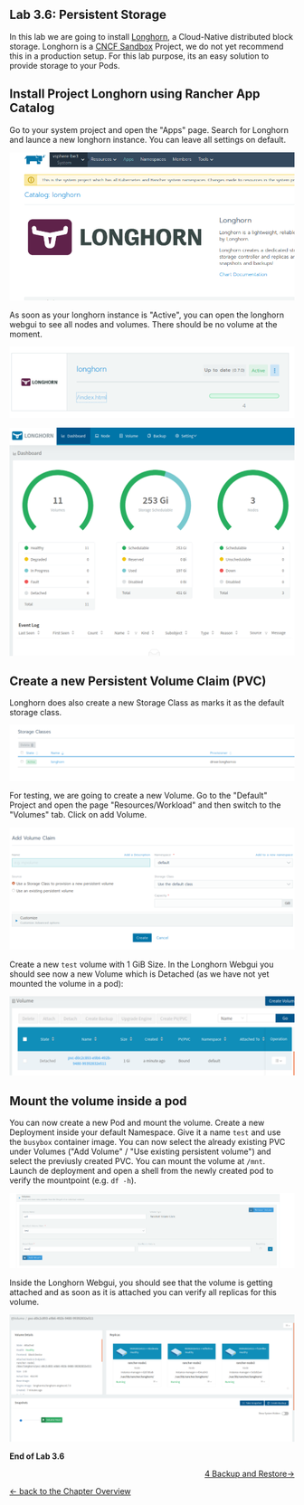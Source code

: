 ## Lab 3.6: Persistent Storage

In this lab we are going to install [Longhorn](https://github.com/longhorn/longhorn), a Cloud-Native distributed block storage. Longhorn is a [CNCF Sandbox](https://thenewstack.io/rancher-donates-its-longhorn-kubernetes-persistent-storage-software-to-cncf/) Project, we do not yet recommend this in a production setup. For this lab purpose, its an easy solution to provide storage to your Pods.


## Install Project Longhorn using Rancher App Catalog

Go to your system project and open the "Apps" page. Search for Longhorn and launce a new longhorn instance. You can leave all settings on default.

![Project Longhorn](../resources/images/applonghorn.png)

As soon as your longhorn instance is "Active", you can open the longhorn webgui to see all nodes and volumes. There should be no volume at the moment.

![Project Longhorn - App](../resources/images/longhornready.png)

![Project Longhorn - Webgui](../resources/images/longhornwebgui.png)

## Create a new Persistent Volume Claim (PVC)

Longhorn does also create a new Storage Class as marks it as the default storage class.

![Storage Class](../resources/images/storageclasslonghorn.png)

For testing, we are going to create a new Volume. Go to the "Default" Project and open the page "Resources/Workload" and then switch to the "Volumes" tab. Click on add Volume.

![Add Volume Claim](../resources/images/addvolume.png)

Create a new `test` volume with 1 GiB Size. In the Longhorn Webgui you should see now a new Volume which is Detached (as we have not yet mounted the volume in a pod):

![Longhorn Volume](../resources/images/longhornvolume.png)

## Mount the volume inside a pod

You can now create a new Pod and mount the volume. Create a new Deployment inside your default Namespace. Give it a name `test` and use the `busybox` container image. You can now select the already existing PVC under Volumes ("Add Volume" / "Use existing persistent volume") and select the previusly created PVC. You can mount the volume at `/mnt`. Launch de deployment and open a shell from the newly created pod to verify the mountpoint (e.g. `df -h`).

![Add Volume](../resources/images/mountvolume.png)

Inside the Longhorn Webgui, you should see that the volume is getting attached and as soon as it is attached you can verify all replicas for this volume.

![Attached Volume](../resources/images/attachedvolume.png)

**End of Lab 3.6**


<p width="100px" align="right"><a href="40_backuprestore.md">4 Backup and Restore→</a></p>

[← back to the Chapter Overview](10_rancher.md)
